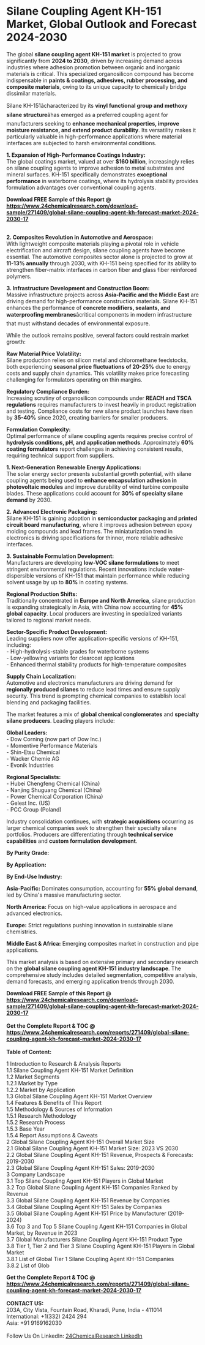 <h1>Silane Coupling Agent KH-151 Market, Global Outlook and Forecast 2024-2030</h1><p>The global <strong>silane coupling agent KH-151 market</strong> is projected to grow significantly from <strong>2024 to 2030</strong>, driven by increasing demand across industries where adhesion promotion between organic and inorganic materials is critical. This specialized organosilicon compound has become indispensable in <strong>paints &amp; coatings, adhesives, rubber processing, and composite materials</strong>, owing to its unique capacity to chemically bridge dissimilar materials.</p><p>Silane KH-151âcharacterized by its <strong>vinyl functional group and methoxy silane structure</strong>âhas emerged as a preferred coupling agent for manufacturers seeking to <strong>enhance mechanical properties, improve moisture resistance, and extend product durability</strong>. Its versatility makes it particularly valuable in high-performance applications where material interfaces are subjected to harsh environmental conditions.</p><p><strong>1. Expansion of High-Performance Coatings Industry:</strong><br>
The global coatings market, valued at over <strong>$160 billion</strong>, increasingly relies on silane coupling agents to improve adhesion to metal substrates and mineral surfaces. KH-151 specifically demonstrates <strong>exceptional performance</strong> in waterborne coatings, where its hydrolysis stability provides formulation advantages over conventional coupling agents.</p><div><b>Download FREE Sample of this Report @ 
            <a href="https://www.24chemicalresearch.com/download-sample/271409/global-silane-coupling-agent-kh-forecast-market-2024-2030-17">
            https://www.24chemicalresearch.com/download-sample/271409/global-silane-coupling-agent-kh-forecast-market-2024-2030-17</a></b></div><br><p><strong>2. Composites Revolution in Automotive and Aerospace:</strong><br>
With lightweight composite materials playing a pivotal role in vehicle electrification and aircraft design, silane coupling agents have become essential. The automotive composites sector alone is projected to grow at <strong>11-13% annually</strong> through 2030, with KH-151 being specified for its ability to strengthen fiber-matrix interfaces in carbon fiber and glass fiber reinforced polymers.</p><p><strong>3. Infrastructure Development and Construction Boom:</strong><br>
Massive infrastructure projects across <strong>Asia-Pacific and the Middle East</strong> are driving demand for high-performance construction materials. Silane KH-151 enhances the performance of <strong>concrete modifiers, sealants, and waterproofing membranes</strong>âcritical components in modern infrastructure that must withstand decades of environmental exposure.</p><p>While the outlook remains positive, several factors could restrain market growth:</p><p><strong>Raw Material Price Volatility:</strong><br>
	Silane production relies on silicon metal and chloromethane feedstocks, both experiencing <strong>seasonal price fluctuations of 20-25%</strong> due to energy costs and supply chain dynamics. This volatility makes price forecasting challenging for formulators operating on thin margins.</p><p><strong>Regulatory Compliance Burden:</strong><br>
	Increasing scrutiny of organosilicon compounds under <strong>REACH and TSCA regulations</strong> requires manufacturers to invest heavily in product registration and testing. Compliance costs for new silane product launches have risen by <strong>35-40%</strong> since 2020, creating barriers for smaller producers.</p><p><strong>Formulation Complexity:</strong><br>
	Optimal performance of silane coupling agents requires precise control of <strong>hydrolysis conditions, pH, and application methods</strong>. Approximately <strong>60% coating formulators</strong> report challenges in achieving consistent results, requiring technical support from suppliers.</p><p><strong>1. Next-Generation Renewable Energy Applications:</strong><br>
The solar energy sector presents substantial growth potential, with silane coupling agents being used to <strong>enhance encapsulation adhesion in photovoltaic modules</strong> and improve durability of wind turbine composite blades. These applications could account for <strong>30% of specialty silane demand</strong> by 2030.</p><p><strong>2. Advanced Electronic Packaging:</strong><br>
Silane KH-151 is gaining adoption in <strong>semiconductor packaging and printed circuit board manufacturing</strong>, where it improves adhesion between epoxy molding compounds and lead frames. The miniaturization trend in electronics is driving specifications for thinner, more reliable adhesive interfaces.</p><p><strong>3. Sustainable Formulation Development:</strong><br>
Manufacturers are developing <strong>low-VOC silane formulations</strong> to meet stringent environmental regulations. Recent innovations include water-dispersible versions of KH-151 that maintain performance while reducing solvent usage by up to <strong>80%</strong> in coating systems.</p><p><strong>Regional Production Shifts:</strong><br>
	Traditionally concentrated in <strong>Europe and North America</strong>, silane production is expanding strategically in Asia, with China now accounting for <strong>45% global capacity</strong>. Local producers are investing in specialized variants tailored to regional market needs.</p><p><strong>Sector-Specific Product Development:</strong><br>
	Leading suppliers now offer application-specific versions of KH-151, including:<br>
	- High-hydrolysis-stable grades for waterborne systems<br>
	- Low-yellowing variants for clearcoat applications<br>
	- Enhanced thermal stability products for high-temperature composites</p><p><strong>Supply Chain Localization:</strong><br>
	Automotive and electronics manufacturers are driving demand for <strong>regionally produced silanes</strong> to reduce lead times and ensure supply security. This trend is prompting chemical companies to establish local blending and packaging facilities.</p><p>The market features a mix of <strong>global chemical conglomerates</strong> and <strong>specialty silane producers</strong>. Leading players include:</p><p><strong>Global Leaders:</strong><br>
- Dow Corning (now part of Dow Inc.)<br>
- Momentive Performance Materials<br>
- Shin-Etsu Chemical<br>
- Wacker Chemie AG<br>
- Evonik Industries</p><p><strong>Regional Specialists:</strong><br>
- Hubei Chengfeng Chemical (China)<br>
- Nanjing Shuguang Chemical (China)<br>
- Power Chemical Corporation (China)<br>
- Gelest Inc. (US)<br>
- PCC Group (Poland)</p><p>Industry consolidation continues, with <strong>strategic acquisitions</strong> occurring as larger chemical companies seek to strengthen their specialty silane portfolios. Producers are differentiating through <strong>technical service capabilities</strong> and <strong>custom formulation development</strong>.</p><p><strong>By Purity Grade:</strong></p><p><strong>By Application:</strong></p><p><strong>By End-Use Industry:</strong></p><p><strong>Asia-Pacific:</strong> Dominates consumption, accounting for <strong>55% global demand</strong>, led by China's massive manufacturing sector.</p><p><strong>North America:</strong> Focus on high-value applications in aerospace and advanced electronics.</p><p><strong>Europe:</strong> Strict regulations pushing innovation in sustainable silane chemistries.</p><p><strong>Middle East &amp; Africa:</strong> Emerging composites market in construction and pipe applications.</p><p>This market analysis is based on extensive primary and secondary research on the <strong>global silane coupling agent KH-151 industry landscape</strong>. The comprehensive study includes detailed segmentation, competitive analysis, demand forecasts, and emerging application trends through 2030.</p><div><b>Download FREE Sample of this Report @ 
            <a href="https://www.24chemicalresearch.com/download-sample/271409/global-silane-coupling-agent-kh-forecast-market-2024-2030-17">
            https://www.24chemicalresearch.com/download-sample/271409/global-silane-coupling-agent-kh-forecast-market-2024-2030-17</a></b></div><br><div><b>Get the Complete Report & TOC @ 
            <a href="https://www.24chemicalresearch.com/reports/271409/global-silane-coupling-agent-kh-forecast-market-2024-2030-17">
            https://www.24chemicalresearch.com/reports/271409/global-silane-coupling-agent-kh-forecast-market-2024-2030-17</a></b></div><br>
            <b>Table of Content:</b><p>1 Introduction to Research & Analysis Reports<br />
    1.1 Silane Coupling Agent KH-151 Market Definition<br />
    1.2 Market Segments<br />
        1.2.1 Market by Type<br />
        1.2.2 Market by Application<br />
    1.3 Global Silane Coupling Agent KH-151 Market Overview<br />
    1.4 Features & Benefits of This Report<br />
    1.5 Methodology & Sources of Information<br />
        1.5.1 Research Methodology<br />
        1.5.2 Research Process<br />
        1.5.3 Base Year<br />
        1.5.4 Report Assumptions & Caveats<br />
2 Global Silane Coupling Agent KH-151 Overall Market Size<br />
    2.1 Global Silane Coupling Agent KH-151 Market Size: 2023 VS 2030<br />
    2.2 Global Silane Coupling Agent KH-151 Revenue, Prospects & Forecasts: 2019-2030<br />
    2.3 Global Silane Coupling Agent KH-151 Sales: 2019-2030<br />
3 Company Landscape<br />
    3.1 Top Silane Coupling Agent KH-151 Players in Global Market<br />
    3.2 Top Global Silane Coupling Agent KH-151 Companies Ranked by Revenue<br />
    3.3 Global Silane Coupling Agent KH-151 Revenue by Companies<br />
    3.4 Global Silane Coupling Agent KH-151 Sales by Companies<br />
    3.5 Global Silane Coupling Agent KH-151 Price by Manufacturer (2019-2024)<br />
    3.6 Top 3 and Top 5 Silane Coupling Agent KH-151 Companies in Global Market, by Revenue in 2023<br />
    3.7 Global Manufacturers Silane Coupling Agent KH-151 Product Type<br />
    3.8 Tier 1, Tier 2 and Tier 3 Silane Coupling Agent KH-151 Players in Global Market<br />
        3.8.1 List of Global Tier 1 Silane Coupling Agent KH-151 Companies<br />
        3.8.2 List of Glob</p><div><b>Get the Complete Report & TOC @ 
            <a href="https://www.24chemicalresearch.com/reports/271409/global-silane-coupling-agent-kh-forecast-market-2024-2030-17">
            https://www.24chemicalresearch.com/reports/271409/global-silane-coupling-agent-kh-forecast-market-2024-2030-17</a></b></div><br><b>CONTACT US:</b><br>
            203A, City Vista, Fountain Road, Kharadi, Pune, India - 411014<br>
            International: +1(332) 2424 294<br>
            Asia: +91 9169162030 <br><br>
            Follow Us On LinkedIn: <a href="https://www.linkedin.com/company/24chemicalresearch/">24ChemicalResearch LinkedIn</a>